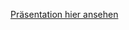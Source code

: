 [Präsentation hier ansehen](https://htmlpreview.github.io/?https://github.com/sevang/gruppe5/blob/master/einzelpr/gross_r/index.html)
